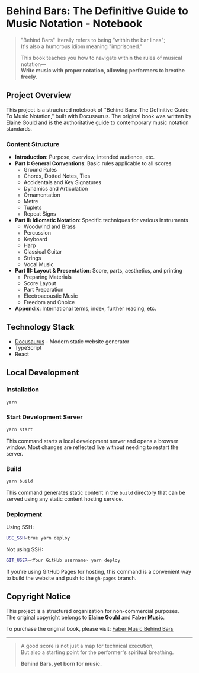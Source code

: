 # Behind Bars: The Definitive Guide to Music Notation - Notebook

> "Behind Bars" literally refers to being "within the bar lines";  
> It's also a humorous idiom meaning "imprisoned."  
>  
> This book teaches you how to navigate within the rules of musical notation—  
> **Write music with proper notation, allowing performers to breathe freely.**

## Project Overview

This project is a structured notebook of "Behind Bars: The Definitive Guide To Music Notation," built with Docusaurus. The original book was written by Elaine Gould and is the authoritative guide to contemporary music notation standards.

### Content Structure

- **Introduction**: Purpose, overview, intended audience, etc.
- **Part I: General Conventions**: Basic rules applicable to all scores
  - Ground Rules
  - Chords, Dotted Notes, Ties
  - Accidentals and Key Signatures
  - Dynamics and Articulation
  - Ornamentation
  - Metre
  - Tuplets
  - Repeat Signs
- **Part II: Idiomatic Notation**: Specific techniques for various instruments
  - Woodwind and Brass
  - Percussion
  - Keyboard
  - Harp
  - Classical Guitar
  - Strings
  - Vocal Music
- **Part III: Layout & Presentation**: Score, parts, aesthetics, and printing
  - Preparing Materials
  - Score Layout
  - Part Preparation
  - Electroacoustic Music
  - Freedom and Choice
- **Appendix**: International terms, index, further reading, etc.

## Technology Stack

- [Docusaurus](https://docusaurus.io/) - Modern static website generator
- TypeScript
- React

## Local Development

### Installation

```bash
yarn
```

### Start Development Server

```bash
yarn start
```

This command starts a local development server and opens a browser window. Most changes are reflected live without needing to restart the server.

### Build

```bash
yarn build
```

This command generates static content in the `build` directory that can be served using any static content hosting service.

### Deployment

Using SSH:

```bash
USE_SSH=true yarn deploy
```

Not using SSH:

```bash
GIT_USER=<Your GitHub username> yarn deploy
```

If you're using GitHub Pages for hosting, this command is a convenient way to build the website and push to the `gh-pages` branch.

## Copyright Notice

This project is a structured organization for non-commercial purposes.  
The original copyright belongs to **Elaine Gould** and **Faber Music**.

To purchase the original book, please visit: [Faber Music Behind Bars](https://www.fabermusic.com/shop/behind-bars-the-definitive-guide-to-music-notation-p6284)

---

> A good score is not just a map for technical execution,  
> But also a starting point for the performer's spiritual breathing.  
>  
> **Behind Bars, yet born for music.**
